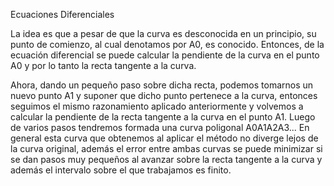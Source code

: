 Ecuaciones Diferenciales

La idea es que a pesar de que la curva es desconocida en un principio, su punto de comienzo, al cual denotamos por A0, es conocido. Entonces, de la ecuación diferencial se puede calcular la pendiente de la curva en el punto A0 y por lo tanto la recta tangente a la curva.

Ahora, dando un pequeño paso sobre dicha recta, podemos tomarnos un nuevo punto A1 y suponer que dicho punto pertenece a la curva, entonces seguimos el mismo razonamiento aplicado anteriormente y volvemos a calcular la pendiente de la recta tangente a la curva en el punto A1. Luego de varios pasos tendremos formada una curva poligonal A0A1A2A3... En general esta curva que obtenemos al aplicar el método no diverge lejos de la curva original, además el error entre ambas curvas se puede minimizar si se dan pasos muy pequeños al avanzar sobre la recta tangente a la curva y además el intervalo sobre el que trabajamos es finito.
